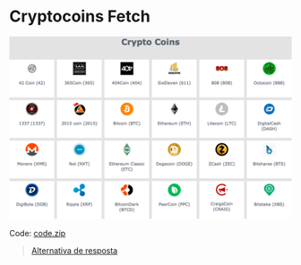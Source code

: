 # Cryptocoins Fetch

![](assets/layout.png)

Code: [code.zip](code.zip)

> [Alternativa de resposta](code-response/)